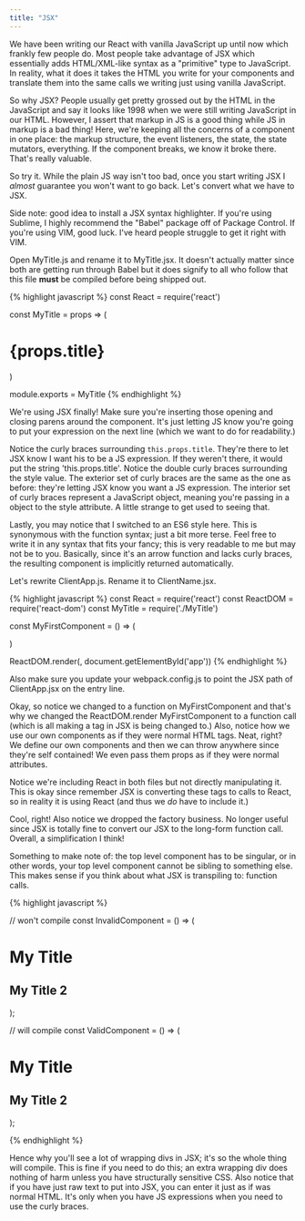 ```yaml
---
title: "JSX"
---
```


We have been writing our React with vanilla JavaScript up until now which frankly few people do. Most people take advantage of JSX which essentially adds HTML/XML-like syntax as a "primitive" type to JavaScript. In reality, what it does it takes the HTML you write for your components and translate them into the same calls we writing just using vanilla JavaScript.

So why JSX? People usually get pretty grossed out by the HTML in the JavaScript and say it looks like 1998 when we were still writing JavaScript in our HTML. However, I assert that markup in JS is a good thing while JS in markup is a bad thing! Here, we're keeping all the concerns of a component in one place: the markup structure, the event listeners, the state, the state mutators, everything. If the component breaks, we know it broke there. That's really valuable.

So try it. While the plain JS way isn't too bad, once you start writing JSX I _almost_ guarantee you won't want to go back. Let's convert what we have to JSX.

Side note: good idea to install a JSX syntax highlighter. If you're using Sublime, I highly recommend the "Babel" package off of Package Control. If you're using VIM, good luck. I've heard people struggle to get it right with VIM.


Open MyTitle.js and rename it to MyTitle.jsx. It doesn't actually matter since both are getting run through Babel but it does signify to all who follow that this file __must__ be compiled before being shipped out.

{% highlight javascript %}
const React = require('react')

const MyTitle = props => (
  <div>
    <h1 style={ {color: props.color} }>
      {props.title}
    </h1>
  </div>
)

module.exports = MyTitle
{% endhighlight %}

We're using JSX finally! Make sure you're inserting those opening and closing parens around the component. It's just letting JS know you're going to put your expression on the next line (which we want to do for readability.)

Notice the curly braces surrounding <code>this.props.title</code>. They're there to let JSX know I want his to be a JS expression. If they weren't there, it would put the string 'this.props.title'. Notice the double curly braces surrounding the style value. The exterior set of curly braces are the same as the one as before: they're letting JSX know you want a JS expression. The interior set of curly braces represent a JavaScript object, meaning you're passing in a object to the style attribute. A little strange to get used to seeing that.

Lastly, you may notice that I switched to an ES6 style here. This is synonymous with the function syntax; just a bit more terse. Feel free to write it in any syntax that fits your fancy; this is very readable to me but may not be to you. Basically, since it's an arrow function and lacks curly braces, the resulting component is implicitly returned automatically.

Let's rewrite ClientApp.js. Rename it to ClientName.jsx.

{% highlight javascript %}
const React = require('react')
const ReactDOM = require('react-dom')
const MyTitle = require('./MyTitle')

const MyFirstComponent = () => (
  <div>
    <MyTitle title='Props are great!' color='rebeccapurple' />
    <MyTitle title='Use props everywhere!' color='mediumaquamarine' />
    <MyTitle title='Props are the best!' color='peru' />
  </div>
)

ReactDOM.render(<MyFirstComponent/>, document.getElementById('app'))
{% endhighlight %}

Also make sure you update your webpack.config.js to point the JSX path of ClientApp.jsx on the entry line.

Okay, so notice we changed to a function on MyFirstComponent and that's why we changed the ReactDOM.render MyFirstComponent to a function call (which is all making a tag in JSX is being changed to.) Also, notice how we use our own components as if they were normal HTML tags. Neat, right? We define our own components and then we can throw anywhere since they're self contained! We even pass them props as if they were normal attributes.

Notice we're including React in both files but not directly manipulating it. This is okay since remember JSX is converting these tags to calls to React, so in reality it is using React (and thus we _do_ have to include it.)

Cool, right! Also notice we dropped the factory business. No longer useful since JSX is totally fine to convert our JSX to the long-form function call. Overall, a simplification I think!

Something to make note of: the top level component has to be singular, or in other words, your top level component cannot be sibling to something else. This makes sense if you think about what JSX is transpiling to: function calls.

{% highlight javascript %}

// won't compile
const InvalidComponent = () => (
  <h1>My Title</h1>
  <h2>My Title 2</h2>
);

// will compile
const ValidComponent = () => (
  <div>
    <h1>My Title</h1>
    <h2>My Title 2</h2>
  </div>
);

{% endhighlight %}

Hence why you'll see a lot of wrapping divs in JSX; it's so the whole thing will compile. This is fine if you need to do this; an extra wrapping div does nothing of harm unless you have structurally sensitive CSS. Also notice that if you have just raw text to put into JSX, you can enter it just as if was normal HTML. It's only when you have JS expressions when you need to use the curly braces.